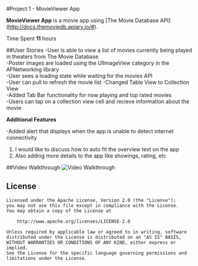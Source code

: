 #Project 1 - MovieViewer App

**MovieViewer App** is a movie app using [The Movie Database API] (http://docs.themoviedb.apiary.io/#).

Time Spent **11** hours

##User Stories
-User is able to view a list of movies currently being played in theaters from The Movie Database  
-Poster images are loaded using the UIImageView category in the AFNetworking library  
-User sees a loading state while waiting for the movies API  
-User can pull to refresh the movie list 
-Changed Table View to Collection View  
-Added Tab Bar functionality for now playing and top rated movies  
-Users can tap on a collection view cell and recieve information about the movie  

**Additional Features**

-Added alert that displays when the app is unable to detect internet connectivity  
1. I would like to discuss how to auto fit the overview text on the app  
2. Also adding more details to the app like showings, rating, etc  

##Video Walkthrough
<img src="collection.gif" title="Video Walkthrough" width="" alt="Video Walkthrough"/>

## License


    Licensed under the Apache License, Version 2.0 (the "License");
    you may not use this file except in compliance with the License.
    You may obtain a copy of the License at

        http://www.apache.org/licenses/LICENSE-2.0

    Unless required by applicable law or agreed to in writing, software
    distributed under the License is distributed on an "AS IS" BASIS,
    WITHOUT WARRANTIES OR CONDITIONS OF ANY KIND, either express or implied.
    See the License for the specific language governing permissions and
    limitations under the License.
